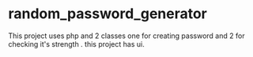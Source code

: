 # random_password_generator
This project uses php and 2 classes one for creating password and 2 for checking it's strength .
this project has ui.
